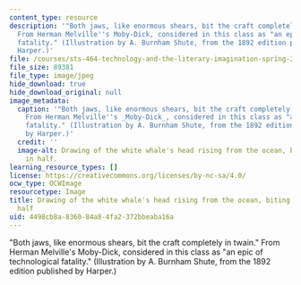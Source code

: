 ```yaml
---
content_type: resource
description: '"Both jaws, like enormous shears, bit the craft completely in twain."
  From Herman Melville''s Moby-Dick, considered in this class as "an epic of technological
  fatality." (Illustration by A. Burnham Shute, from the 1892 edition published by
  Harper.)'
file: /courses/sts-464-technology-and-the-literary-imagination-spring-2008/4498cb8a836084a84fa2372bbeaba16a_sts-464s08.jpg
file_size: 89381
file_type: image/jpeg
hide_download: true
hide_download_original: null
image_metadata:
  caption: '"Both jaws, like enormous shears, bit the craft completely in twain."
    From Herman Melville''s _Moby-Dick_, considered in this class as "an epic of technological
    fatality." (Illustration by A. Burnham Shute, from the 1892 edition published
    by Harper.)'
  credit: ''
  image-alt: Drawing of the white whale's head rising from the ocean, biting a rowboat
    in half.
learning_resource_types: []
license: https://creativecommons.org/licenses/by-nc-sa/4.0/
ocw_type: OCWImage
resourcetype: Image
title: Drawing of the white whale's head rising from the ocean, biting a rowboat in
  half
uid: 4498cb8a-8360-84a8-4fa2-372bbeaba16a
---
```

"Both jaws, like enormous shears, bit the craft completely in twain." From Herman Melville's Moby-Dick, considered in this class as "an epic of technological fatality." (Illustration by A. Burnham Shute, from the 1892 edition published by Harper.)